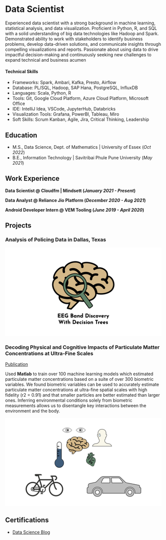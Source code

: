 # Data Scientist

Experienced data scientist with a strong background in machine learning, statistical analysis, and data visualization. Proficient in Python, R,
and SQL with a solid understanding of big data technologies like Hadoop and Spark. Demonstrated ability to work with stakeholders to
identify business problems, develop data-driven solutions, and communicate insights through compelling visualizations and reports.
Passionate about using data to drive impactful decision-making and continuously seeking new challenges to expand technical and business
acumen

#### Technical Skills

 - Frameworks: Spark, Ambari, Kafka, Presto, Airflow
 - Database: PL/SQL, Hadoop, SAP Hana, PostgreSQL, InfluxDB
 - Languages: Scala, Python, R
 - Tools: Git, Google Cloud Platform, Azure Cloud Platform, Microsoft Office
 - IDE: IntelliJ Idea, VSCode, JupyterHub, Databricks
 - Visualization Tools: Grafana, PowerBI, Tableau, Miro
 - Soft Skills: Scrum Kanban, Agile, Jira, Critical Thinking, Leadership

## Education	

- M.S., Data Science, Dept. of Mathematics	| University of Essex (_Oct 2022_)	 			        		
- B.E., Information Technology | Savitribai Phule Pune University (_May 2021_)

## Work Experience

**Data Scientist @ Cloudfm | Mindsett (_January 2021 - Present_)**


**Data Analyst @ Reliance Jio Platform (_December 2020 - Aug 2021_)**
 

**Android Developer Intern @ VEM Tooling (_June 2019 - April 2020_)**


## Projects

### Analysis of Policing Data in Dallas, Texas

![EEG Band Discovery](/assets/img/eeg_band_discovery.jpeg)

### Decoding Physical and Cognitive Impacts of Particulate Matter Concentrations at Ultra-Fine Scales
[Publication](https://www.mdpi.com/1424-8220/22/11/4240)

Used **Matlab** to train over 100 machine learning models which estimated particulate matter concentrations based on a suite of over 300 biometric variables. We found biometric variables can be used to accurately estimate particulate matter concentrations at ultra-fine spatial scales with high fidelity (r2 = 0.91) and that smaller particles are better estimated than larger ones. Inferring environmental conditions solely from biometric measurements allows us to disentangle key interactions between the environment and the body.

![Bike Study](/assets/img/bike_study.jpeg)

## Certifications
- [Data Science Blog](https://medium.com/@shazank)
